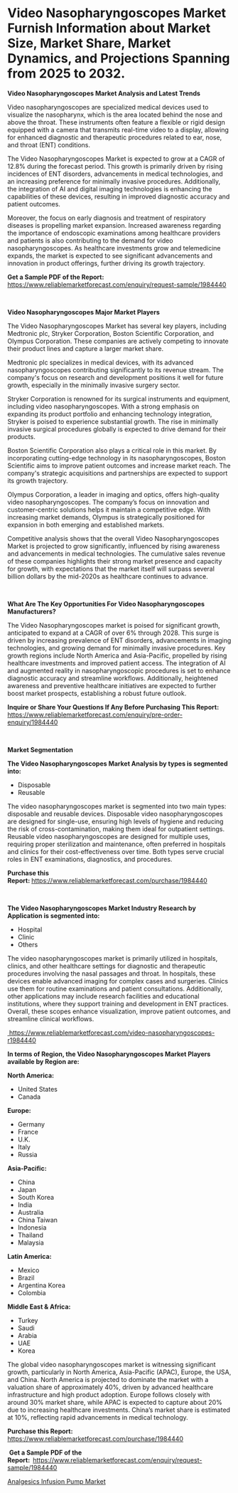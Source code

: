 <p><h1>Video Nasopharyngoscopes Market Furnish Information about Market Size, Market Share, Market Dynamics, and Projections Spanning from 2025 to 2032.</h1></p><p><strong>Video Nasopharyngoscopes Market Analysis and Latest Trends</strong></p>
<p><p>Video nasopharyngoscopes are specialized medical devices used to visualize the nasopharynx, which is the area located behind the nose and above the throat. These instruments often feature a flexible or rigid design equipped with a camera that transmits real-time video to a display, allowing for enhanced diagnostic and therapeutic procedures related to ear, nose, and throat (ENT) conditions.</p><p>The Video Nasopharyngoscopes Market is expected to grow at a CAGR of 12.8% during the forecast period. This growth is primarily driven by rising incidences of ENT disorders, advancements in medical technologies, and an increasing preference for minimally invasive procedures. Additionally, the integration of AI and digital imaging technologies is enhancing the capabilities of these devices, resulting in improved diagnostic accuracy and patient outcomes.</p><p>Moreover, the focus on early diagnosis and treatment of respiratory diseases is propelling market expansion. Increased awareness regarding the importance of endoscopic examinations among healthcare providers and patients is also contributing to the demand for video nasopharyngoscopes. As healthcare investments grow and telemedicine expands, the market is expected to see significant advancements and innovation in product offerings, further driving its growth trajectory.</p></p>
<p><strong>Get a Sample PDF of the Report:&nbsp;</strong> <a href="https://www.reliablemarketforecast.com/enquiry/request-sample/1984440?utm_campaign=2820&utm_medium=2&utm_source=Github&utm_content=ia&utm_term=05032025&utm_id=video-nasopharyngoscopes">https://www.reliablemarketforecast.com/enquiry/request-sample/1984440</a></p>
<p>&nbsp;</p>
<p><strong>Video Nasopharyngoscopes Major Market Players</strong></p>
<p><p>The Video Nasopharyngoscopes Market has several key players, including Medtronic plc, Stryker Corporation, Boston Scientific Corporation, and Olympus Corporation. These companies are actively competing to innovate their product lines and capture a larger market share. </p><p>Medtronic plc specializes in medical devices, with its advanced nasopharyngoscopes contributing significantly to its revenue stream. The company's focus on research and development positions it well for future growth, especially in the minimally invasive surgery sector.</p><p>Stryker Corporation is renowned for its surgical instruments and equipment, including video nasopharyngoscopes. With a strong emphasis on expanding its product portfolio and enhancing technology integration, Stryker is poised to experience substantial growth. The rise in minimally invasive surgical procedures globally is expected to drive demand for their products.</p><p>Boston Scientific Corporation also plays a critical role in this market. By incorporating cutting-edge technology in its nasopharyngoscopes, Boston Scientific aims to improve patient outcomes and increase market reach. The company's strategic acquisitions and partnerships are expected to support its growth trajectory.</p><p>Olympus Corporation, a leader in imaging and optics, offers high-quality video nasopharyngoscopes. The company’s focus on innovation and customer-centric solutions helps it maintain a competitive edge. With increasing market demands, Olympus is strategically positioned for expansion in both emerging and established markets.</p><p>Competitive analysis shows that the overall Video Nasopharyngoscopes Market is projected to grow significantly, influenced by rising awareness and advancements in medical technologies. The cumulative sales revenue of these companies highlights their strong market presence and capacity for growth, with expectations that the market itself will surpass several billion dollars by the mid-2020s as healthcare continues to advance.</p></p>
<p>&nbsp;</p>
<p><strong>What Are The Key Opportunities For Video Nasopharyngoscopes Manufacturers?</strong></p>
<p><p>The Video Nasopharyngoscopes market is poised for significant growth, anticipated to expand at a CAGR of over 6% through 2028. This surge is driven by increasing prevalence of ENT disorders, advancements in imaging technologies, and growing demand for minimally invasive procedures. Key growth regions include North America and Asia-Pacific, propelled by rising healthcare investments and improved patient access. The integration of AI and augmented reality in nasopharyngoscopic procedures is set to enhance diagnostic accuracy and streamline workflows. Additionally, heightened awareness and preventive healthcare initiatives are expected to further boost market prospects, establishing a robust future outlook.</p></p>
<p><strong>Inquire or Share Your Questions If Any Before Purchasing This Report:</strong> <a href="https://www.reliablemarketforecast.com/enquiry/pre-order-enquiry/1984440?utm_campaign=2820&utm_medium=2&utm_source=Github&utm_content=ia&utm_term=05032025&utm_id=video-nasopharyngoscopes">https://www.reliablemarketforecast.com/enquiry/pre-order-enquiry/1984440</a></p>
<p>&nbsp;</p>
<p><strong>Market Segmentation</strong></p>
<p><strong>The Video Nasopharyngoscopes Market Analysis by types is segmented into:</strong></p>
<p><ul><li>Disposable</li><li>Reusable</li></ul></p>
<p><p>The video nasopharyngoscopes market is segmented into two main types: disposable and reusable devices. Disposable video nasopharyngoscopes are designed for single-use, ensuring high levels of hygiene and reducing the risk of cross-contamination, making them ideal for outpatient settings. Reusable video nasopharyngoscopes are designed for multiple uses, requiring proper sterilization and maintenance, often preferred in hospitals and clinics for their cost-effectiveness over time. Both types serve crucial roles in ENT examinations, diagnostics, and procedures.</p></p>
<p><strong>Purchase this Report:&nbsp;</strong><a href="https://www.reliablemarketforecast.com/purchase/1984440?utm_campaign=2820&utm_medium=2&utm_source=Github&utm_content=ia&utm_term=05032025&utm_id=video-nasopharyngoscopes">https://www.reliablemarketforecast.com/purchase/1984440</a></p>
<p>&nbsp;</p>
<p><strong>The Video Nasopharyngoscopes Market Industry Research by Application is segmented into:</strong></p>
<p><ul><li>Hospital</li><li>Clinic</li><li>Others</li></ul></p>
<p><p>The video nasopharyngoscopes market is primarily utilized in hospitals, clinics, and other healthcare settings for diagnostic and therapeutic procedures involving the nasal passages and throat. In hospitals, these devices enable advanced imaging for complex cases and surgeries. Clinics use them for routine examinations and patient consultations. Additionally, other applications may include research facilities and educational institutions, where they support training and development in ENT practices. Overall, these scopes enhance visualization, improve patient outcomes, and streamline clinical workflows.</p></p>
<p><a href="https://www.reliablemarketforecast.com/video-nasopharyngoscopes-r1984440?utm_campaign=2820&utm_medium=2&utm_source=Github&utm_content=ia&utm_term=05032025&utm_id=video-nasopharyngoscopes">&nbsp;https://www.reliablemarketforecast.com/video-nasopharyngoscopes-r1984440</a></p>
<p><strong>In terms of Region, the Video Nasopharyngoscopes Market Players available by Region are:</strong></p>
<p>
    <p> <strong> North America: </strong>
        <ul>
            <li>United States</li>
            <li>Canada</li>
        </ul>
        </p> 
    <p> <strong> Europe: </strong>
        <ul>
            <li>Germany</li>
            <li>France</li>
            <li>U.K.</li>
            <li>Italy</li>
            <li>Russia</li>
        </ul>
        </p> 
    <p> <strong> Asia-Pacific: </strong>
        <ul>
            <li>China</li>
            <li>Japan</li>
            <li>South Korea</li>
            <li>India</li>
            <li>Australia</li>
            <li>China Taiwan</li>
            <li>Indonesia</li>
            <li>Thailand</li>
            <li>Malaysia</li>
        </ul>
        </p> 
    <p> <strong> Latin America: </strong>
        <ul>
            <li>Mexico</li>
            <li>Brazil</li>
            <li>Argentina Korea</li>
            <li>Colombia</li>
        </ul>
        </p> 
    <p> <strong> Middle East & Africa: </strong>
        <ul>
            <li>Turkey</li>
            <li>Saudi</li>
            <li>Arabia</li>
            <li>UAE</li>
            <li>Korea</li>
        </ul>
    </p>
    </p>
<p><p>The global video nasopharyngoscopes market is witnessing significant growth, particularly in North America, Asia-Pacific (APAC), Europe, the USA, and China. North America is projected to dominate the market with a valuation share of approximately 40%, driven by advanced healthcare infrastructure and high product adoption. Europe follows closely with around 30% market share, while APAC is expected to capture about 20% due to increasing healthcare investments. China’s market share is estimated at 10%, reflecting rapid advancements in medical technology.</p></p>
<p><strong>Purchase this Report: </strong><a href="https://www.reliablemarketforecast.com/purchase/1984440?utm_campaign=2820&utm_medium=2&utm_source=Github&utm_content=ia&utm_term=05032025&utm_id=video-nasopharyngoscopes">https://www.reliablemarketforecast.com/purchase/1984440</a></p>
<p>&nbsp;<strong>Get a Sample PDF of the Report:&nbsp;&nbsp;</strong><a href="https://www.reliablemarketforecast.com/enquiry/request-sample/1984440?utm_campaign=2820&utm_medium=2&utm_source=Github&utm_content=ia&utm_term=05032025&utm_id=video-nasopharyngoscopes">https://www.reliablemarketforecast.com/enquiry/request-sample/1984440</a></p>
<p><strong></strong></p>
<p><p><a href="https://github.com/birbamanan03/Market-Research-Report-List-1/blob/main/analgesics-infusion-pump-market.md?utm_campaign=2820&utm_medium=2&utm_source=Github&utm_content=ia&utm_term=05032025&utm_id=video-nasopharyngoscopes">Analgesics Infusion Pump Market</a></p></p>